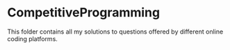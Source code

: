 # CompetitiveProgramming
This folder contains all my solutions to questions offered by different online coding platforms.

